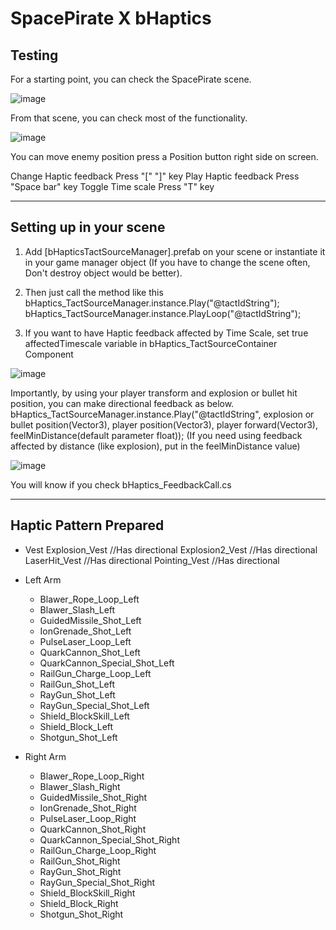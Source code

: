 # SpacePirate X bHaptics
## Testing
For a starting point, you can check the SpacePirate scene. 

![image](https://user-images.githubusercontent.com/15921608/76066151-6032ce00-5fd0-11ea-84af-1fc965db6300.png)

From that scene, you can check most of the functionality.

![image](https://user-images.githubusercontent.com/15921608/76066219-89535e80-5fd0-11ea-9ab7-fe685d9d0bc3.png)

You can move enemy position press a Position button right side on screen.

Change Haptic feedback Press "[" "]" key
Play Haptic feedback Press "Space bar" key
Toggle Time scale Press "T" key

---
## Setting up in your scene
1. Add [bHapticsTactSourceManager].prefab on your scene or instantiate it in your game manager object
(If you have to change the scene often, Don't destroy object would be better).

2. Then just call the method like this 
bHaptics_TactSourceManager.instance.Play("@tactIdString");
bHaptics_TactSourceManager.instance.PlayLoop("@tactIdString");

3. If you want to have Haptic feedback affected by Time Scale, set true affectedTimescale variable in bHaptics_TactSourceContainer Component

![image](https://user-images.githubusercontent.com/15921608/76066431-f109a980-5fd0-11ea-8cc8-965c0b112e85.png)

Importantly, by using your player transform and explosion or bullet hit position,
you can make directional feedback as below.
bHaptics_TactSourceManager.instance.Play("@tactIdString", explosion or bullet position(Vector3), player position(Vector3), player forward(Vector3), feelMinDistance(default parameter float));
(If you need using feedback affected by distance (like explosion), put in the feelMinDistance value)

![image](https://user-images.githubusercontent.com/15921608/76066949-ea2f6680-5fd1-11ea-8379-666fa2542503.png)


You will know if you check bHaptics_FeedbackCall.cs

---
## Haptic Pattern Prepared
- Vest
Explosion_Vest		//Has directional
Explosion2_Vest		//Has directional
LaserHit_Vest		//Has directional
Pointing_Vest		//Has directional
- Left Arm
	- Blawer_Rope_Loop_Left
	- Blawer_Slash_Left
	- GuidedMissile_Shot_Left
	- IonGrenade_Shot_Left
	- PulseLaser_Loop_Left
	- QuarkCannon_Shot_Left
	- QuarkCannon_Special_Shot_Left
	- RailGun_Charge_Loop_Left
	- RailGun_Shot_Left
	- RayGun_Shot_Left
	- RayGun_Special_Shot_Left
	- Shield_BlockSkill_Left
	- Shield_Block_Left
	- Shotgun_Shot_Left

- Right Arm
	- Blawer_Rope_Loop_Right
	- Blawer_Slash_Right
	- GuidedMissile_Shot_Right
	- IonGrenade_Shot_Right
	- PulseLaser_Loop_Right
	- QuarkCannon_Shot_Right
	- QuarkCannon_Special_Shot_Right
	- RailGun_Charge_Loop_Right
	- RailGun_Shot_Right
	- RayGun_Shot_Right
	- RayGun_Special_Shot_Right
	- Shield_BlockSkill_Right
	- Shield_Block_Right
	- Shotgun_Shot_Right
